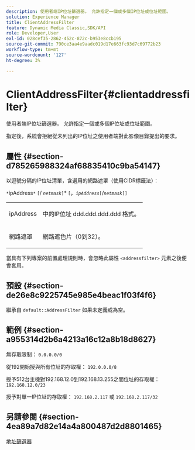 ```yaml
---
description: 使用者端IP位址篩選器。 允許指定一個或多個IP位址或位址範圍。
solution: Experience Manager
title: ClientAddressFilter
feature: Dynamic Media Classic,SDK/API
role: Developer,User
exl-id: 028cef35-2862-452c-872c-b953e8ccb195
source-git-commit: 790ce3aa4e9aadc019d17e663fc93d7c69772b23
workflow-type: tm+mt
source-wordcount: '127'
ht-degree: 3%

---
```


# ClientAddressFilter{#clientaddressfilter}

使用者端IP位址篩選器。 允許指定一個或多個IP位址或位址範圍。

指定後，系統會拒絕從未列出的IP位址之使用者端對此影像目錄提出的要求。

## 屬性 {#section-d785265988324af68835410c9ba54147}

以逗號分隔的IP位址清單，含選用的網路遮罩（使用CIDR標籤法）：

`*`ipAddress`*` `[`/ *`netmask`*`]`&#42; `[`，*`ipAddress`*`[`/*`netmask`*`]]`

<table id="simpletable_9F82BB0D42A9434883F2F70A2A92898C"> 
 <tr class="strow"> 
  <td class="stentry"> <p><span class="varname"> ipAddress</span> </p> </td> 
  <td class="stentry"> <p>中的IP位址 <span class="varname"> ddd.ddd.ddd.ddd</span> 格式。 </p></td> 
 </tr> 
 <tr class="strow"> 
  <td class="stentry"> <p><span class="varname"> 網路遮罩</span> </p></td> 
  <td class="stentry"> <p>網路遮色片（0到32）。 </p></td> 
 </tr> 
</table>

當具有下列專案的前置處理規則時，會忽略此屬性 `<addressfilter>` 元素之後便會套用。

## 預設 {#section-de26e8c9225745e985e4beac1f03f4f6}

繼承自 `default::AddressFilter` 如果未定義或為空。

## 範例 {#section-a955314d2b6a4213a16c12a8b18d8627}

無存取限制： `0.0.0.0/0`

從192開始授與所有位址的存取權： `192.0.0.0/8`

授予512台主機對192.168.12.0到192.168.13.255之間位址的存取權： `192.168.12.0/23`

授予對單一IP位址的存取權： `192.168.2.117` 或 `192.168.2.117/32`

## 另請參閱 {#section-4ea89a7d82e14a4a800487d2d8801465}

[地址篩選器](../../../../../is-api/image-catalog/image-serving-api-ref/c-image-catalog-reference/c-rule-set-reference/r-addressfilter-rule.md#reference-48c369f56ecd4034b410da5a94a9dfd1)
